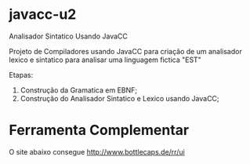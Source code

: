 # javacc-u2

Analisador Sintatico Usando JavaCC

Projeto de Compiladores usando JavaCC para criação de um analisador lexico e sintatico para analisar uma linguagem fictica "EST"

Etapas: 
1) Construção da Gramatica em EBNF;
2) Construção do Analisador Sintatico e Lexico usando JavaCC;


# Ferramenta Complementar
O site abaixo consegue 
http://www.bottlecaps.de/rr/ui
